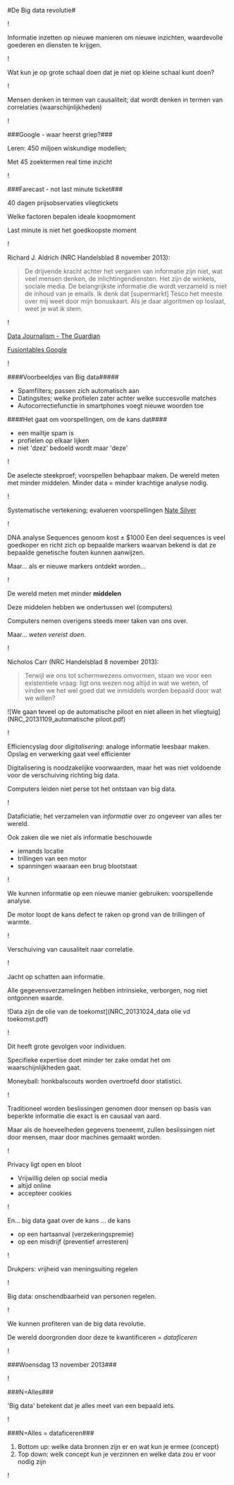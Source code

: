 #De Big data revolutie#

!

Informatie inzetten op nieuwe manieren om nieuwe inzichten, waardevolle goederen en diensten te krijgen.

!

Wat kun je op grote schaal doen dat je niet op kleine schaal kunt doen?

!

Mensen denken in termen van causaliteit; dat wordt denken in termen van correlaties (waarschijnlijkheden)
 
!

###Google - waar heerst griep?###

Leren: 450 miljoen wiskundige modellen;
	
Met 45 zoektermen real time inzicht

!

###Farecast - not last minute ticket###

40 dagen prijsobservaties vliegtickets

Welke factoren bepalen ideale koopmoment

Last minute is niet het goedkoopste moment

!


Richard J. Aldrich (NRC Handelsblad 8 november 2013):	

>De drijvende kracht achter het vergaren van informatie zijn niet, wat veel mensen denken, de inlichtingendiensten. Het zijn de winkels, sociale media. De belangrijkste informatie die wordt verzameld is niet de inhoud van je emails. Ik denk dat [supermarkt] Tesco het meeste over mij weet door mijn bonuskaart. Als je daar algoritmen op loslaat, weet je wat ik stem.


!

[Data Journalism - The Guardian](http://www.theguardian.com/news/datablog/2012/may/24/data-journalism-punk#_)



[Fusiontables Google](https://support.google.com/fusiontables/answer/2571232?hl=en)


!

####Voorbeeldjes van Big data#####

- Spamfilters; passen zich automatisch aan
- Datingsites; welke profielen zater achter welke succesvolle matches
- Autocorrectiefunctie in smartphones voegt nieuwe woorden toe


####Het gaat om voorspellingen, om de kans dat####

- een mailtje spam is
- profielen op elkaar lijken
- niet 'dzez' bedoeld wordt maar 'deze'

!

De aselecte steekproef; voorspellen behapbaar maken.
De wereld meten met minder middelen.
Minder data = minder krachtige analyse nodig.

!

Systematische vertekening; evalueren voorspellingen
[Nate Silver](http://www.nytimes.com/2012/11/04/books/review/the-signal-and-the-noise-by-nate-silver.html?_r=0)

!


DNA analyse 
Sequences genoom kost ± $1000
Een deel sequences is veel goedkoper en richt zich op bepaalde markers waarvan bekend is dat ze bepaalde genetische fouten kunnen aanwijzen.

Maar... als er nieuwe markers ontdekt worden... 

!


De wereld meten met minder **middelen** 


Deze middelen hebben we ondertussen wel (computers)


Computers nemen overigens steeds meer taken van ons over.

Maar... *weten vereist doen*.

!

Nicholos Carr (NRC Handelsblad 8 november 2013):

>Terwijl we ons tot schermwezens omvormen, staan we voor een existentiele vraag: ligt ons wezen nog altijd in wat we weten, of vinden we het wel goed dat we inmiddels worden bepaald door wat we willen?


![We gaan teveel op de automatische piloot en niet alleen in het vliegtuig](NRC_20131109_automatische piloot.pdf)

!


Efficiencyslag door *digitalisering*: analoge informatie leesbaar maken.
Opslag en verwerking gaat veel efficienter


Digitalisering is noodzakelijke voorwaarden, maar het was niet voldoende voor de verschuiving richting big data.

Computers leiden niet perse tot het ontstaan van big data.

!

Dataficiatie; het verzamelen van *informatie* over zo ongeveer van alles ter wereld.

Ook zaken die we niet als informatie beschouwde

- iemands locatie
- trillingen van een motor
- spanningen waaraan een brug blootstaat

!

We kunnen informatie op een nieuwe manier gebruiken: voorspellende analyse.

De motor loopt de kans defect te raken op grond van de trillingen of warmte.

!

Verschuiving van causaliteit naar correlatie.

!


Jacht op schatten aan informatie.

Alle gegevensverzamelingen hebben intrinsieke, verborgen, nog niet ontgonnen waarde. 



!Data zijn de olie van de toekomst](NRC_20131024_data olie vd toekomst.pdf)

!

Dit heeft grote gevolgen voor individuen.

Specifieke expertise doet minder ter zake omdat het om waarschijnlijkheden gaat.

Moneyball: honkbalscouts worden overtroefd door statistici.
 

!

Traditioneel worden beslissingen genomen door mensen op basis van beperkte informatie die exact is en causaal van aard.

Maar als de hoeveelheden gegevens toeneemt, zullen beslissingen niet door mensen, maar door machines gemaakt worden.

!

Privacy ligt open en bloot

- Vrijwillig delen op social media
- altijd online
- accepteer cookies

!

En... big data gaat over de kans ... de kans

- op een hartaanval (verzekeringspremie)
- op een misdrijf (preventief arresteren)

!

Drukpers: vrijheid van meningsuiting regelen

!


Big data: onschendbaarheid van personen regelen.

!

We kunnen profiteren van de big data revolutie.

De wereld doorgronden door deze te kwantificeren = *dataficeren*

!

###Woensdag 13 november 2013###

!

###N=Alles###

'Big data' betekent dat je alles meet van een bepaald iets.

!

###N=Alles = dataficeren###


1. Bottom up: welke data bronnen zijn er en wat kun je ermee (concept)
2. Top down: welk concept kun je verzinnen en welke data zou er voor nodig zijn 

!



